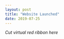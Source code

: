 ```yaml
---
layout: post
title: "Website Launched"
date: 2019-07-25
---
```


<i>Cut virtual red ribbon here</i>
